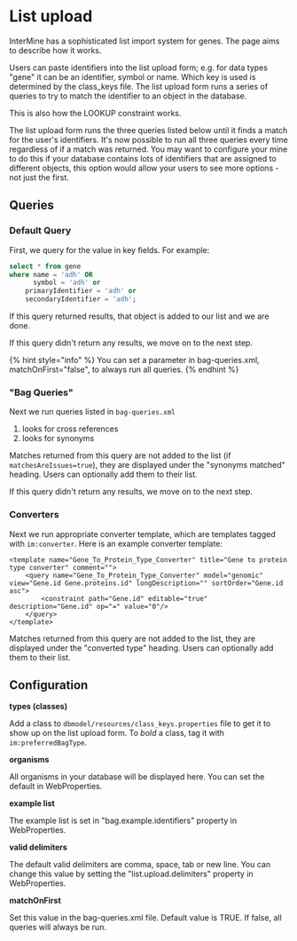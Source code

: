 # List upload

InterMine has a sophisticated list import system for genes. The page aims to describe how it works.

Users can paste identifiers into the list upload form; e.g. for data types "gene" it can be an identifier, symbol or name. Which key is used is determined by the class\_keys file. The list upload form runs a series of queries to try to match the identifier to an object in the database.

This is also how the LOOKUP constraint works.

The list upload form runs the three queries listed below until it finds a match for the user's identifiers. It's now possible to run all three queries every time regardless of if a match was returned. You may want to configure your mine to do this if your database contains lots of identifiers that are assigned to different objects, this option would allow your users to see more options - not just the first.

## Queries

### Default Query

First, we query for the value in key fields. For example:

```sql
select * from gene 
where name = 'adh' OR 
      symbol = 'adh' or 
    primaryIdentifier = 'adh' or 
    secondaryIdentifier = 'adh';
```

If this query returned results, that object is added to our list and we are done.

If this query didn't return any results, we move on to the next step.

{% hint style="info" %}
You can set a parameter in bag-queries.xml, matchOnFirst=\"false\", to always run all queries.
{% endhint %}

### "Bag Queries"

Next we run queries listed in `bag-queries.xml`

1. looks for cross references
2. looks for synonyms

Matches returned from this query are not added to the list \(if `matchesAreIssues=true`\), they are displayed under the "synonyms matched" heading. Users can optionally add them to their list.

If this query didn't return any results, we move on to the next step.

### Converters

Next we run appropriate converter template, which are templates tagged with `im:converter`. Here is an example converter template:

```markup
<template name="Gene_To_Protein_Type_Converter" title="Gene to protein type converter" comment="">
    <query name="Gene_To_Protein_Type_Converter" model="genomic" view="Gene.id Gene.proteins.id" longDescription="" sortOrder="Gene.id asc">
        <constraint path="Gene.id" editable="true" description="Gene.id" op="=" value="0"/>
    </query>
</template>
```

Matches returned from this query are not added to the list, they are displayed under the "converted type" heading. Users can optionally add them to their list.

## Configuration

**types \(classes\)**

Add a class to `dbmodel/resources/class_keys.properties` file to get it to show up on the list upload form. To _bold_ a class, tag it with `im:preferredBagType`.

**organisms**

All organisms in your database will be displayed here. You can set the default in WebProperties.

**example list**

The example list is set in "bag.example.identifiers" property in WebProperties.

**valid delimiters**

The default valid delimiters are comma, space, tab or new line. You can change this value by setting the "list.upload.delimiters" property in WebProperties.

**matchOnFirst**

Set this value in the bag-queries.xml file. Default value is TRUE. If false, all queries will always be run.

